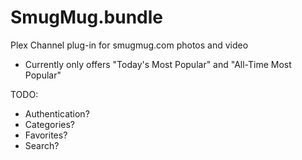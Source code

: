SmugMug.bundle
================

Plex Channel plug-in for smugmug.com photos and video

* Currently only offers "Today's Most Popular" and "All-Time Most Popular"

TODO:

* Authentication?
* Categories?
* Favorites?
* Search?
